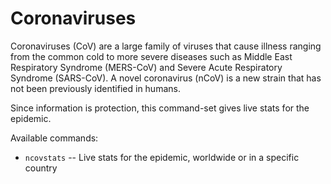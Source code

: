 # Coronaviruses

Coronaviruses (CoV) are a large family of viruses that cause illness ranging from the common cold to more severe diseases such as Middle East Respiratory Syndrome (MERS-CoV) and Severe Acute Respiratory Syndrome (SARS-CoV). A novel coronavirus (nCoV) is a new strain that has not been previously identified in humans.  

Since information is protection, this command-set gives live stats for the epidemic.

Available commands:
- `ncovstats`     -- Live stats for the epidemic, worldwide or in a specific country
 